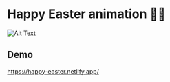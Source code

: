 
# Happy Easter animation 🐰🥚



![Alt Text](https://media.giphy.com/media/eCLHJ8gTYl8JTv3PEk/giphy.gif)



## Demo
https://happy-easter.netlify.app/

